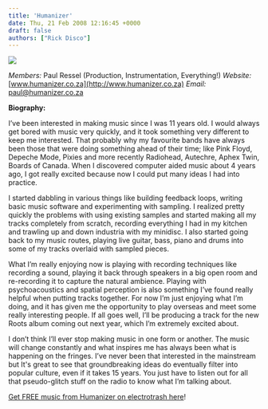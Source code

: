 ```yaml
---
title: 'Humanizer'
date: Thu, 21 Feb 2008 12:16:45 +0000
draft: false
authors: ["Rick Disco"]
---
```


![](/images/humanizer-logosmall.gif)

_Members:_ Paul Ressel (Production, Instrumentation, Everything!) _Website:_ [www.humanizer.co.za](http://www.humanizer.co.za) _Email:_ paul@humanizer.co.za

**Biography:**

I’ve been interested in making music since I was 11 years old. I would always get bored with music very quickly, and it took something very different to keep me interested. That probably why my favourite bands have always been those that were doing something ahead of their time; like Pink Floyd, Depeche Mode, Pixies and more recently Radiohead, Autechre, Aphex Twin, Boards of Canada. When I discovered computer aided music about 4 years ago, I got really excited because now I could put many ideas I had into practice.

I started dabbling in various things like building feedback loops, writing basic music software and experimenting with sampling. I realized pretty quickly the problems with using existing samples and started making all my tracks completely from scratch, recording everything I had in my kitchen and trawling up and down industria with my minidisc. I also started going back to my music routes, playing live guitar, bass, piano and drums into some of my tracks overlaid with sampled pieces.

What I’m really enjoying now is playing with recording techniques like recording a sound, playing it back through speakers in a big open room and re-recording it to capture the natural ambience. Playing with psychoacoustics and spatial perception is also something I’ve found really helpful when putting tracks together. For now I’m just enjoying what I’m doing, and it has given me the opportunity to play overseas and meet some really interesting people. If all goes well, I’ll be producing a track for the new Roots album coming out next year, which I’m extremely excited about.

I don’t think I’ll ever stop making music in one form or another. The music will change constantly and what inspires me has always been what is happening on the fringes. I’ve never been that interested in the mainstream but It's great to see that groundbreaking ideas do eventually filter into popular culture, even if it takes 15 years. You just have to listen out for all that pseudo-glitch stuff on the radio to know what I’m talking about.

[Get FREE music from Humanizer on electrotrash here](/downloads/#humanizer "electrotrash Downloads")!